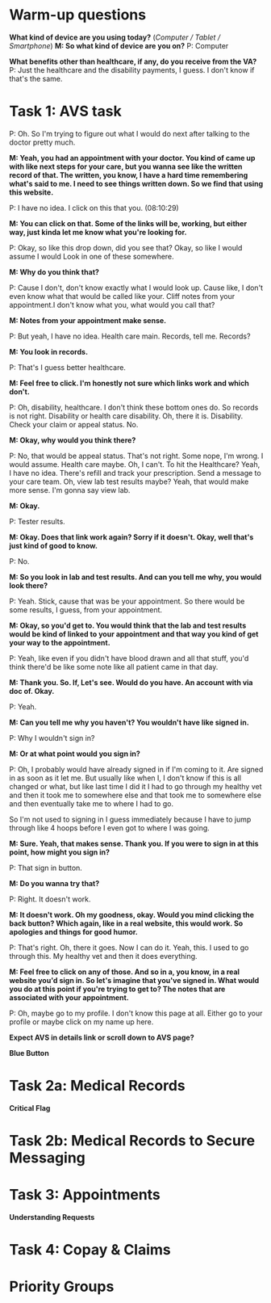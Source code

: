 # Warm-up questions
**What kind of device are you using today?** (_Computer / Tablet / Smartphone_)
**M: So what kind of device are you on?**
P: Computer

**What benefits other than healthcare, if any, do you receive from the VA?**
P: Just the healthcare and the disability payments, I guess. I don't know if that's the same.

# Task 1: AVS task
P: Oh. So I'm trying to figure out what I would do next after talking to the doctor pretty much.

**M: Yeah, you had an appointment with your doctor. You kind of came up with like next steps for your care, but you wanna see like the written record of that. The written, you know, I have a hard time remembering what's said to me. I need to see things written down. So we find that using this website.**

P: I have no idea. I click on this that you. (08:10:29)

**M: You can click on that. Some of the links will be, working, but either way, just kinda let me know what you're looking for.**

P: Okay, so like this drop down, did you see that? Okay, so like I would assume I would Look in one of these somewhere.

**M: Why do you think that?**

P: Cause I don't, don't know exactly what I would look up. Cause like, I don't even know what that would be called like your. Cliff notes from your appointment.I don't know what you, what would you call that?

**M: Notes from your appointment make sense.**

P: But yeah, I have no idea. Health care main. Records, tell me. Records?

**M: You look in records.**

P: That's I guess better healthcare.

**M: Feel free to click. I'm honestly not sure which links work and which don't.** 

P: Oh, disability, healthcare. I don't think these bottom ones do. So records is not right. Disability or health care disability. Oh, there it is. Disability. Check your claim or appeal status. No.

**M: Okay, why would you think there?**

P: No, that would be appeal status. That's not right. Some nope, I'm wrong. I would assume. Health care maybe. Oh, I can't. To hit the Healthcare? Yeah, I have no idea. There's refill and track your prescription. Send a message to your care team. Oh, view lab test results maybe? Yeah, that would make more sense. I'm gonna say view lab.

**M: Okay.**

P: Tester results.

**M: Okay. Does that link work again? Sorry if it doesn't. Okay, well that's just kind of good to know.**

P: No.

**M: So you look in lab and test results. And can you tell me why, you would look there?** 

P: Yeah. Stick, cause that was be your appointment. So there would be some results, I guess, from your appointment.

**M: Okay, so you'd get to. You would think that the lab and test results would be kind of linked to your appointment and that way you kind of get your way to the appointment.**

P: Yeah, like even if you didn't have blood drawn and all that stuff, you'd think there'd be like some note like all patient came in that day.

**M: Thank you. So. If, Let's see. Would do you have. An account with via doc of. Okay.**

P: Yeah.

**M: Can you tell me why you haven't? You wouldn't have like signed in.**

P: Why I wouldn't sign in?

**M: Or at what point would you sign in?**

P: Oh, I probably would have already signed in if I'm coming to it. Are signed in as soon as it let me. But usually like when I, I don't know if this is all changed or what, but like last time I did it I had to go through my healthy vet and then it took me to somewhere else and that took me to somewhere else and then eventually take me to where I had to go.

So I'm not used to signing in I guess immediately because I have to jump through like 4 hoops before I even got to where I was going.

**M: Sure. Yeah, that makes sense. Thank you. If you were to sign in at this point, how might you sign in?**

P: That sign in button.

**M: Do you wanna try that?**

P: Right. It doesn't work.

**M: It doesn't work. Oh my goodness, okay. Would you mind clicking the back button? Which again, like in a real website, this would work. So apologies and things for good humor.**

P: That's right. Oh, there it goes. Now I can do it. Yeah, this. I used to go through this. My healthy vet and then it does everything.

**M: Feel free to click on any of those. And so in a, you know, in a real website you'd sign in. So let's imagine that you've signed in. What would you do at this point if you're trying to get to? The notes that are associated with your appointment.**

P: Oh, maybe go to my profile. I don't know this page at all. Either go to your profile or maybe click on my name up here.


**Expect AVS in details link or scroll down to AVS page?**

**Blue Button**

# Task 2a: Medical Records

**Critical Flag**

# Task 2b: Medical Records to Secure Messaging

# Task 3: Appointments

**Understanding Requests**

# Task 4: Copay & Claims

# Priority Groups

